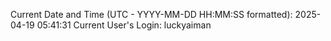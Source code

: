 Current Date and Time (UTC - YYYY-MM-DD HH:MM:SS formatted): 2025-04-19 05:41:31
Current User's Login: luckyaiman
